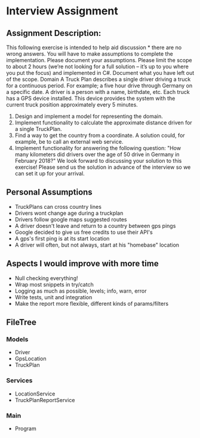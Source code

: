 # Interview Assignment

## Assignment Description:

This following exercise is intended to help aid discussion * there are no wrong answers. You will 
have to make assumptions to complete the implementation. Please document your assumptions. 
Please limit the scope to about 2 hours (we’re not looking for a full solution – it’s up to you where 
you put the focus) and implemented in C#. Document what you have left out of the scope. 
Domain 
A Truck Plan describes a single driver driving a truck for a continuous period. For example; a five 
hour drive through Germany on a specific date. A driver is a person with a name, birthdate, etc. 
Each truck has a GPS device installed. This device provides the system with the current truck 
position approximately every 5 minutes. 
1. Design and implement a model for representing the domain. 
2. Implement functionality to calculate the approximate distance driven for a single TruckPlan. 
3. Find a way to get the country from a coordinate. A solution could, for example, be to call an 
external web service. 
4. Implement functionality for answering the following question: "How many kilometers did 
drivers over the age of 50 drive in Germany in February 2018?" 
We look forward to discussing your solution to this exercise! 
Please send us the solution in advance of the interview so we can set it up for your arrival. 

## Personal Assumptions
* TruckPlans can cross country lines
* Drivers wont change age during a truckplan
* Drivers follow google maps suggested routes
* A driver doesn't leave and return to a country between gps pings
* Google decided to give us free credits to use their API's
* A gps's first ping is at its start location
* A driver will often, but not always, start at his "homebase" location


## Aspects I would improve with more time
* Null checking everything!
* Wrap most snippets in try/catch
* Logging as much as possible, levels; info, warn, error 
* Write tests, unit and integration
* Make the report more flexible, different kinds of params/filters


## FileTree
### Models
* Driver
* GpsLocation
* TruckPlan

### Services
* LocationService
* TruckPlanReportService

### Main
* Program
 
